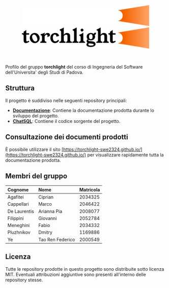 <p align="center">
  <img width="400" src="profile/torchlight_dark.svg#gh-dark-mode-only">
  <img width="400" src="profile/torchlight_light.svg#gh-light-mode-only">
</p>

<br>

Profilo del gruppo **torchlight** del corso di Ingegneria del Software dell'Universita' degli Studi di Padova.

## Struttura

Il progetto è suddiviso nelle seguenti repository principali:

- [**Documentazione**](https://github.com/Torchlight-SWE2324/Documentazione): Contiene la documentazione prodotta durante lo sviluppo del progetto.
- [**ChatSQL**](https://github.com/Torchlight-SWE2324/ChatSQL): Contiene il codice sorgente del progetto.

## Consultazione dei documenti prodotti
È possibile utilizzare il sito [https://torchlight-swe2324.github.io/](https://torchlight-swe2324.github.io/) per visualizzare rapidamente tutta la documentazione prodotta.

## Membri del gruppo

| Cognome      | Nome             | Matricola |
| :----------- | :--------------  | :-------- |
| Agafitei     | Ciprian          | 2034325   |
| Cappellari   | Marco            | 2046422   |
| De Laurentis | Arianna Pia      | 2008077   |
| Filippini    | Giovanni         | 2052784   |
| Meneghini    | Fabio            | 2034332   |
| Pluzhnikov   | Dmitry           | 1169886   |
| Ye           | Tao Ren Federico | 2000549   |

## Licenza

Tutte le repository prodotte in questo progetto sono distribuite sotto licenza MIT. Eventuali attribuzioni aggiuntive sono presenti all'interno delle repository stesse.
